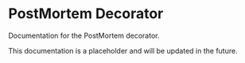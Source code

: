 # PostMortem Decorator

Documentation for the PostMortem decorator.

This documentation is a placeholder and will be updated in the future.
